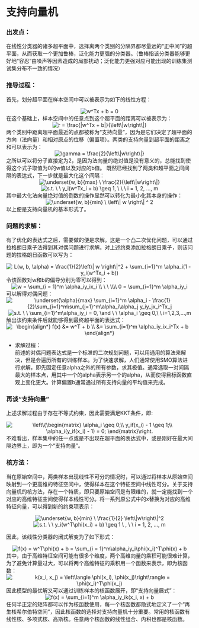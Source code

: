 # 支持向量机  
### 出发点：  
在线性分类器的诸多超平面中，选择离两个类别的分隔界都尽量远的“正中间”的超平面，从而获取一个更加鲁棒，泛化能力更强的分类器。（鲁棒指该分类器能够更好地“容忍”由噪声等因素造成的局部扰动；泛化能力更强对应可能出现的训练集测试集分布不一致的情况）  
### 推导过程：  
首先，划分超平面在样本空间中可以被表示为如下的线性方程：  
  <center> <img src="https://latex.codecogs.com/gif.latex?w^Tx&space;&plus;&space;b&space;=&space;0" title="w^Tx + b = 0" /> </center>
在这个基础上，样本空间中的任意点到这个超平面的距离可以被表示为：  
 <center> <img src="https://latex.codecogs.com/gif.latex?r&space;=&space;\frac{|w^Tx&space;&plus;&space;b|}{\left\|w\right\|}" title="r = \frac{|w^Tx + b|}{\left\|w\right\|}" /> </center>    
 两个类别中距离超平面最近的点都被称为“支持向量”，因为是它们决定了超平面的方向（法向量）和相对原点的位移（偏置项）。两类的支持向量到超平面的距离之和可以表示为：  
 <center> <img src="https://latex.codecogs.com/gif.latex?\gamma&space;=&space;\frac{2}{\left\|w\right\|}" title="\gamma = \frac{2}{\left\|w\right\|}" /> </center>  
 之所以可以将分子直接定为2，是因为法向量的绝对值是没有意义的，总能找到使得这个式子取值为0的w值以及对应的b值。  
 既然已经找到了两类和超平面之间间隔的表达式，下一步就是最大化这个间隔：  
 <center> <img src="https://latex.codecogs.com/gif.latex?\underset{w,&space;b}{max}&space;\&space;\frac{2}{\left\|w\right\|}" title="\underset{w, b}{max} \ \frac{2}{\left\|w\right\|}" /> </center>  
 <center> <img src="https://latex.codecogs.com/gif.latex?s.t.&space;\&space;\&space;y_i(w^Tx_i&space;&plus;&space;b)&space;\geq&space;1,&space;\&space;\&space;\&space;i&space;=&space;1,&space;2,&space;...,&space;m" title="s.t. \ \ y_i(w^Tx_i + b) \geq 1, \ \ \ i = 1, 2, ..., m" /> </center>  
 其中最大化法向量绝对值的倒数的操作显然可以转化为最小化其本身的操作：  
 <center> <img src="https://latex.codecogs.com/gif.latex?\underset{w,&space;b}{min}&space;\&space;\left\|&space;w&space;\right\|&space;^&space;2" title="\underset{w, b}{min} \ \left\| w \right\| ^ 2" /> </center>  
 以上便是支持向量机的基本形式了。      
 
   
 ### 问题的求解：  
 有了优化的表达式之后，需要做的便是求解。这是一个凸二次优化问题，可以通过拉格朗日乘子法得到其对偶问题进行求解。对上述约束添加拉格朗日乘子，则该问题的拉格朗日函数可以写为：  
 <center> <img src="https://latex.codecogs.com/gif.latex?L(w,&space;b,&space;\alpha)&space;=&space;\frac{1}{2}\left\|&space;w&space;\right\|^2&space;&plus;&space;\sum_{i=1}^m&space;\alpha_i(1&space;-&space;y_i(w^Tx_i&space;&plus;&space;b))" title="L(w, b, \alpha) = \frac{1}{2}\left\| w \right\|^2 + \sum_{i=1}^m \alpha_i(1 - y_i(w^Tx_i + b))" /> </center>  
 令该函数对w和b的偏导分别为零可以得到：  
 <center> <img src="https://latex.codecogs.com/gif.latex?w&space;=&space;\sum_{i&space;=&space;1}^m&space;\alpha_iy_ix_i&space;\\&space;\&space;\&space;\\\\&space;0&space;=&space;\sum_{i=1}^m&space;\alpha_iy_i" title="w = \sum_{i = 1}^m \alpha_iy_ix_i \\ \ \ \\\\ 0 = \sum_{i=1}^m \alpha_iy_i" /> </center>  
 可以解得对偶问题：  
 <center> <img src="https://latex.codecogs.com/gif.latex?\underset{\alpha}{max}&space;\sum_{i=1}^m&space;\alpha_i&space;-&space;\frac{1}{2}\sum_{i=1}^m\sum_{j=1}^m\alpha_i\alpha_j&space;y_iy_jx_i^Tx_j" title="\underset{\alpha}{max} \sum_{i=1}^m \alpha_i - \frac{1}{2}\sum_{i=1}^m\sum_{j=1}^m\alpha_i\alpha_j y_iy_jx_i^Tx_j" /> </center>  
 <center> <img src="https://latex.codecogs.com/gif.latex?s.t.&space;\&space;\&space;\sum_{i=1}^m\alpha_iy_i&space;=&space;0,&space;\and&space;\&space;\&space;\alpha_i&space;\geq&space;0,\&space;\&space;i=1,2,3,...,m" title="s.t. \ \ \sum_{i=1}^m\alpha_iy_i = 0, \and \ \ \alpha_i \geq 0,\ \ i=1,2,3,...,m" /> </center>  
 解出该约束条件后就能够得到最终超平面的表达式：  
 <center> <img src="https://latex.codecogs.com/gif.latex?\begin{align*}&space;f(x)&space;&=&space;w^T&space;&plus;&space;b&space;\\&space;&=&space;\sum_{i=1}^m&space;\alpha_iy_ix_i^Tx&space;&plus;&space;b&space;\end{align*}" title="\begin{align*} f(x) &= w^T + b \\ &= \sum_{i=1}^m \alpha_iy_ix_i^Tx + b \end{align*}" /> </center>  
   
 * 求解过程：  
 前述的对偶问题表达式是一个标准的二次规划问题，可以用通用的算法来解决，但是会遍历所有的训练样本。为了快速求解，人们通常使用SMO算法进行求解，即先固定任意alpha之外的所有参数，求其极值。通常选取一对间隔最大的样本点，用其中一个的alpha表示另一个的alpha，从而使得目标函数直观上变化更大。计算偏置b通常通过所有支持向量的平均值来完成。  
 
 ### 再谈“支持向量”  
 上述求解过程由于存在不等式约束，因此需要满足KKT条件，即:  
 <center> <img src="https://latex.codecogs.com/gif.latex?\left\{\begin{matrix}&space;\alpha_i&space;\geq&space;0;\\&space;y_if(x_i)&space;-&space;1&space;\geq&space;1;\\&space;\alpha_i(y_if(x_i)&space;-&space;1)&space;=&space;0;&space;\end{matrix}\right." title="\left\{\begin{matrix} \alpha_i \geq 0;\\ y_if(x_i) - 1 \geq 1;\\ \alpha_i(y_if(x_i) - 1) = 0; \end{matrix}\right." /> </center>  
 不难看出，样本集中的任一点或是不出现在超平面的表达式中，或是刚好在最大间隔边界上，即为一个“支持向量”。  
 
 ### 核方法：  
 当在原始空间中，两类样本出现线性不可分的情况时，可以通过将样本从原始空间映射到一个更高维的特征空间中，使得样本在这个特征空间中线性可分。关于支持向量机的核方法，存在一个特质，即只要原始空间是有限维的，就一定能找到一个对应的高维特征空间使得样本线性可分。将一系列原公式中的x替换为对应的高维特征向量，可以得到新的约束项表示：  
 <center> <img src="https://latex.codecogs.com/gif.latex?\underset{w,&space;b}{min}&space;\&space;\frac{1}{2}&space;\left\|w\right\|^2" title="\underset{w, b}{min} \ \frac{1}{2} \left\|w\right\|^2" />  </center>  
 <center> <img src="https://latex.codecogs.com/gif.latex?s.t.&space;\&space;\&space;y_i(w^T\phi(x_i)&space;&plus;&space;b)&space;\geq&space;1&space;\&space;,&space;\&space;\&space;i&space;=&space;1,&space;2,&space;...,&space;m" title="s.t. \ \ y_i(w^T\phi(x_i) + b) \geq 1 \ , \ \ i = 1, 2, ..., m" />  </center>  
 
因此，该线性分类器的闭式解变为了如下形式：  
<center> <img src="https://latex.codecogs.com/gif.latex?f(x)&space;=&space;w^T\phi(x)&space;&plus;&space;b&space;=&space;\sum_{i&space;=&space;1}^m\alpha_iy_i\phi(x_i)^T\phi(x)&space;&plus;&space;b" title="f(x) = w^T\phi(x) + b = \sum_{i = 1}^m\alpha_iy_i\phi(x_i)^T\phi(x) + b" />  </center>
其中，由于高维特征空间可能有很多个维度，两个高维向量的乘积可能很难计算，为了避免计算量过大，可以将两个高维特征的乘积用一个函数来表示，即为核函数：  
<center> <img src="https://latex.codecogs.com/gif.latex?k(x_i,&space;x_j)&space;=&space;\left\langle&space;\phi(x_i),&space;\phi(x_j)\right\rangle&space;=&space;\phi(x_i)^T\phi(x_j)" title="k(x_i, x_j) = \left\langle \phi(x_i), \phi(x_j)\right\rangle = \phi(x_i)^T\phi(x_j)" /> </center>  
因此模型的最优解又可以通过训练样本的核函数展开，即“支持向量展式”：  
<center> <img src="https://latex.codecogs.com/gif.latex?f(x)&space;=&space;\sum_{i=1}^m&space;\alpha_iy_ik(x_i,&space;x)&space;&plus;&space;b" title="f(x) = \sum_{i=1}^m \alpha_iy_ik(x_i, x) + b" />  </center>  
任何半正定的矩阵都可以作为核函数使用，每一个核函数都隐式地定义了一个“再生核希尔伯特空间”，因此核函数的选择对支持向量机十分重要。常用的核函数有线性核、多项式核、高斯核。任意两个核函数的线性组合、内积也都是核函数。
